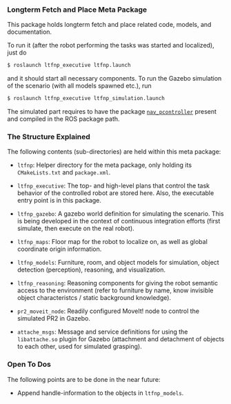 ### Longterm Fetch and Place Meta Package

This package holds longterm fetch and place related code, models, and
documentation.

To run it (after the robot performing the tasks was started and
localized), just do

```bash
$ roslaunch ltfnp_executive ltfnp.launch
```

and it should start all necessary components. To run the Gazebo
simulation of the scenario (with all models spawned etc.), run

```bash
$ roslaunch ltfnp_executive ltfnp_simulation.launch
```

The simulated part requires to have the package
[`nav_pcontroller`](https://github.com/code-iai/nav_pcontroller)
present and compiled in the ROS package path.


### The Structure Explained

The following contents (sub-directories) are held within this meta
package:

 * `ltfnp`: Helper directory for the meta package, only holding its
   `CMakeLists.txt` and `package.xml`.

 * `ltfnp_executive`: The top- and high-level plans that control the
   task behavior of the controlled robot are stored here. Also, the
   executable entry point is in this package.

 * `ltfnp_gazebo`: A gazebo world definition for simulating the
   scenario. This is being developed in the context of continuous
   integration efforts (first simulate, then execute on the real
   robot).

 * `ltfnp_maps`: Floor map for the robot to localize on, as well as
   global coordinate origin information.

 * `ltfnp_models`: Furniture, room, and object models for simulation,
   object detection (perception), reasoning, and visualization.

 * `ltfnp_reasoning`: Reasoning components for giving the robot
   semantic access to the environment (refer to furniture by name,
   know invisible object characteristcs / static background
   knowledge).

 * `pr2_moveit_node`: Readily configured MoveIt! node to control the
   simulated PR2 in Gazebo.

 * `attache_msgs`: Message and service definitions for using the
   `libattache.so` plugin for Gazebo (attachment and detachment of
   objects to each other, used for simulated grasping).


### Open To Dos

The following points are to be done in the near future:

 * Append handle-information to the objects in
   `ltfnp_models`.
